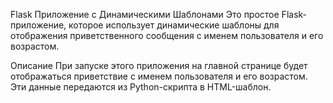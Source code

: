 Flask Приложение с Динамическими Шаблонами
Это простое Flask-приложение, которое использует динамические шаблоны для отображения приветственного сообщения с именем пользователя и его возрастом.

Описание
При запуске этого приложения на главной странице будет отображаться приветствие с именем пользователя и его возрастом. Эти данные передаются из Python-скрипта в HTML-шаблон.
